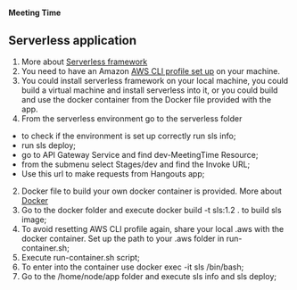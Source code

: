 
#### Meeting Time
## Serverless application

1. More about [Serverless framework](https://serverless.com/)
  1. You need to have an Amazon [AWS CLI profile set up](https://docs.aws.amazon.com/cli/latest/userguide/cli-chap-getting-started.html) on your machine.
  2. You could install serverless framework on your local machine, you could build a virtual machine and install serverless into it, or you could build and use the docker container from the Docker file provided with the app.
  3. From the serverless environment go to the serverless folder
  * to check if the environment is set up correctly run sls info;
  * run sls deploy;
  * go to API Gateway Service and find dev-MeetingTime Resource;
  * from the submenu select Stages/dev and find the Invoke URL;
  * Use this url to make requests from Hangouts app;
2. Docker file to build your own docker container is provided. More about [Docker](https://www.docker.com/)
  1. Go to the docker folder and execute docker build -t sls:1.2 . to build sls image;
  2. To avoid resetting AWS CLI profile again, share your local .aws with the docker container. Set up the path to your .aws folder in run-container.sh;
  3. Execute run-container.sh script;
  4. To enter into the container use docker exec -it sls /bin/bash;
  5. Go to the /home/node/app folder and execute sls info and sls deploy;
